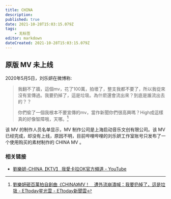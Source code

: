```yaml
---
title: CHINA
description: 
published: true
date: 2021-10-28T15:03:15.079Z
tags:
    - 无标签
editor: markdown
dateCreated: 2021-10-28T15:03:15.079Z
---
```


## 原版 MV 未上线

2020年5月5日，刘乐妍在微博称:

> 我翻不了牆，這個mv，花了100萬，拍壞了，整支我都不要了，所以我從來沒有宣傳過。我要扔掉了，這是垃圾。為什麽還會流出來？到底是誰流出去的？？
>
> 你們偷了一個我根本不要宣傳的mv，當作新聞你們很高興嗎？High成這樣真的好像智障哦，天哪。[^170]

[^170]: [劉樂妍砸百萬拍自創曲《CHINA》MV！　遭外流崩潰喊：我要扔掉了，這是垃圾 - ETtoday星光雲 - ETtoday新聞雲](https://web.archive.org/web/20200528075951/https://star.ettoday.net/news/1708372)

该 MV 的制作人员名单显示，MV 制作公司是上海启动音乐文创有限公司。该 MV 已经完成，却没有上线，原因不明，目前哔哩哔哩的刘乐妍工作室账号只发布了一个使用购买的素材制作的 CHINA MV 。

### 相关链接

+ [劉樂妍-CHINA【KTV】 我愛卡拉OK官方頻道 - YouTube](https://web.archive.org/web/20200507102524/https://www.youtube.com/watch?v=71yJNDh6f10)
